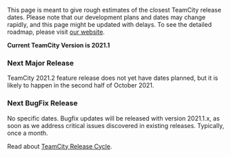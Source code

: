 [//]: # (title: Roadmap Outline)
[//]: # (auxiliary-id: Roadmap Outline)

This page is meant to give rough estimates of the closest TeamCity release dates. Please note that our development plans and dates may change rapidly, and this page might be updated with delays. To see the detailed roadmap, please visit [our website](https://www.jetbrains.com/teamcity/roadmap/#teamcity-roadmap).

__Current TeamCity Version is 2021.1__

### Next Major Release

TeamCity 2021.2 feature release does not yet have dates planned, but it is likely to happen in the second half of October 2021.

### Next BugFix Release

No specific dates. Bugfix updates will be released with version 2021.1.x, as soon as we address critical issues discovered in existing releases. Typically, once a month.

Read about [TeamCity Release Cycle](teamcity-release-cycle.md).
